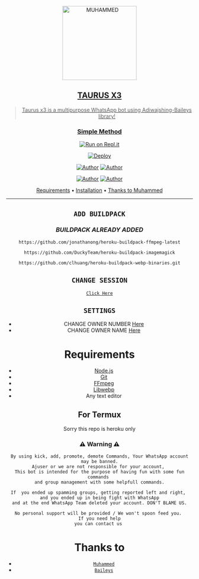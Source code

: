 <div align="center">
</p>


<div align="center">
<a href="https://github.com/muhammed-usrbot"><img src="https://c.tenor.com/bVm05NUoyF0AAAAC/bokuno-hero-academia-izuku.gif" alt="MUHAMMED"width="200" />
 
## TAURUS X3


> Taurus x3 is a multipurpose WhatsApp bot using Adiwajshing-Baileys library!
>
>

  ### Simple Method
  
  
[![Run on Repl.it](https://repl.it/badge/github/quiec/whatsAlfa)](https://replit.com/@muhammed-userbot/TAURUS-X3)

[![Deploy](https://www.herokucdn.com/deploy/button.svg)](https://heroku.com/deploy?template=https://github.com/muhammed-usrbot/TAURUS-X3) 



<p align="center">
 <a href="https://github.com/muhammed-usrbot"><img title="Author" src="https://img.shields.io/badge/Author-Muhammed-blue.svg?style=for-the-badge&logo=github" /></a>  <a href="https://Wa.me/+919961050829?text=Hello%20Taurus%20Bro🌝...Im%20big%20fan%20of%20you%20😌"><img title="Author" src="https://img.shields.io/badge/Owner-Muhammed-blue.svg?style=for-the-badge&logo=whatsapp" /></a>
<p align="center">
<a href="https://chat.whatsapp.com/JCDXgSphA49EHxjPn813IL"><img title="Author" src="https://img.shields.io/badge/Watsapp-Group-blue.svg?style=for-the-badge&logo=whatsapp" /></a> <a href="https://youtube.com/c/TAURUSEDITS"><img title="Author" src="https://img.shields.io/badge/Youtube-TAURUSEDITS-blue.svg?style=for-the-badge&logo=youtube" /></a>
</p>


<p align="center">
  <a href="https://github.com/muhammed-usrbot/TAURUS-X3#requirements">Requirements</a> •
  <a href="https://github.com/muhammed-usrbot/TAURUS-X3#simple method">Installation</a> •
  <a href="https://github.com/muhammed-usrbot/TAURUS-X3#thanks-to">Thanks to Muhammed</a> 
</p>
</div>


---


## `ADD BUILDPACK`

### *BUILDPACK ALREADY ADDED*

```
https://github.com/jonathanong/heroku-buildpack-ffmpeg-latest
```
```
https://github.com/DuckyTeam/heroku-buildpack-imagemagick
```
```
https://github.com/clhuang/heroku-buildpack-webp-binaries.git
```
## `CHANGE SESSION`
[`Click Here`](https://github.com/muhammed-usrbot/TAURUS-X3/blob/master/Taurus.json#L1)

## `SETTINGS`
- CHANGE OWNER NUMBER [Here](https://github.com/muhammed-usrbot/TAURUS-X3/blob/master/setting.json#L2)
- CHANGE OWNER NAME [Here](https://github.com/muhammed-usrbot/TAURUS-X3/blob/master/setting.json#L5)

# Requirements
* [Node.js](https://nodejs.org/en/)
* [Git](https://git-scm.com/downloads)
* [FFmpeg](https://github.com/BtbN/FFmpeg-Builds/releases)
* [Libwebp](https://developers.google.com/speed/webp/download)
* Any text editor


## For Termux
Sorry this repo is heroku only

### ⚠ Warning ⚠

```
By using kick, add, promote, demote Commands, Your WhatsApp account may be banned.
Ajuser or we are not responsible for your account, 
This bot is intended for the purpose of having fun with some fun commands 
and group management with some helpfull commands.

If  you ended up spamming groups, getting reported left and right, 
and you ended up in being fight with WhatsApp
and at the end WhatsApp Team deleted your account. DON'T BLAME US.

No personal support will be provided / We won't spoon feed you. 
If you need help
you can contact us 
```

# Thanks to

* [`Muhammed`](https://github.com/muhammed-usrbot)
* [`Baileys`](https://github.com/adiwajshing/Baileys)


